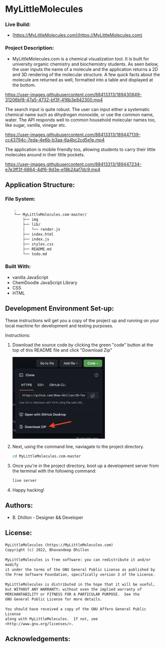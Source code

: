 # MyLittleMolecules

### Live Build: 
- [https://MyLittleMolecules.com](https://MyLittleMolecules.com)

### Project Description:
- MyLittleMolecules.com is a chemical visualization tool. It is built for university organic chemistry and biochemistry students. As seen below, the user inputs the name of a molecule and the application returns a 2D and 3D rendering of the molecular structure. A few quick facts about the molecule are returned as well, formatted into a table and displayed at the bottom.

https://user-images.githubusercontent.com/88413313/189430849-31206bf8-47a5-4732-bf3f-416b3e942300.mp4

The search input is quite robust. The user can input either a systematic chemical name such as dihydrogen monoxide, or use the common name, water. The API responds well to common household molecular names too, like sugar, vanilla, vinegar etc.

https://user-images.githubusercontent.com/88413313/189447139-cc43794c-7eda-4e6b-b3aa-6a4bc2cd5e1e.mp4

The application is mobile friendly too, allowing students to carry their little molecules around in their little pockets.

https://user-images.githubusercontent.com/88413313/189447234-e7e3ff3f-6864-4df6-9d3e-e18b24af7dc9.mp4


## Application Structure:
### File System:
```
    .
    └── MyLittleMolecules.com-master/
        ├── img
        ├── lib/
        │   └── render.js
        ├── index.html
        ├── index.js
        ├── styles.css
        ├── README.md
        └── todo.md
```

### Built With:
- vanilla JavaScript
- ChemDoodle JavaScript Library
- CSS
- HTML


## Development Environment Set-up:
These instructions will get you a copy of the project up and running on your local machine for development and testing purposes.

Instructions:
1. Download the source code by clicking the green "code" button at the top of this README file and click "Download Zip"  

    <img src="./img/download-readme.jpg" style="width:300px;"/>

2. Next, using the command line, naviagate to the project directory.
    ```bash
    cd MyLittleMolecules.com-master
    ``` 
3. Once you're in the project directory, boot up a development server from the terminal with the following command:
    ```bash
    live server
    ``` 
4. Happy hacking!



## Authors:
- B. Dhillon - Designer && Developer

## License:
```
MyLittleMolecules (https://MyLittleMolecules.com)
Copyright (c) 2022, Bhavandeep Dhillon

MyLittleMolecules is free software: you can redistribute it and/or modify
it under the terms of the GNU General Public License as published by
the Free Software Foundation, specifically version 3 of the License.

MyLittleMolecules is distributed in the hope that it will be useful,
but WITHOUT ANY WARRANTY; without even the implied warranty of
MERCHANTABILITY or FITNESS FOR A PARTICULAR PURPOSE.  See the
GNU General Public License for more details.

You should have received a copy of the GNU Affero General Public License
along with MyLittleMolecules.  If not, see <http://www.gnu.org/licenses/>.
```
## Acknowledgements:
